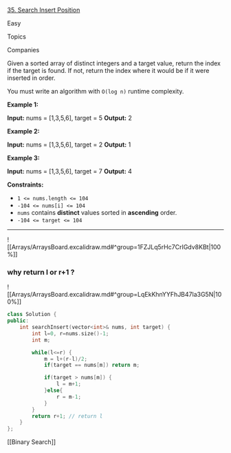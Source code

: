 [35. Search Insert Position](https://leetcode.com/problems/search-insert-position/)

Easy

Topics

Companies

Given a sorted array of distinct integers and a target value, return the index if the target is found. If not, return the index where it would be if it were inserted in order.

You must write an algorithm with `O(log n)` runtime complexity.

**Example 1:**

**Input:** nums = [1,3,5,6], target = 5
**Output:** 2

**Example 2:**

**Input:** nums = [1,3,5,6], target = 2
**Output:** 1

**Example 3:**

**Input:** nums = [1,3,5,6], target = 7
**Output:** 4

**Constraints:**

- `1 <= nums.length <= 104`
- `-104 <= nums[i] <= 104`
- `nums` contains **distinct** values sorted in **ascending** order.
- `-104 <= target <= 104`
---


![[Arrays/ArraysBoard.excalidraw.md#^group=1FZJLq5rHc7CrIGdv8KBt|100%]]

### why return l or r+1 ? 
![[Arrays/ArraysBoard.excalidraw.md#^group=LqEkKhnYYFhJB47la3G5N|100%]]



```cpp
class Solution {
public:
    int searchInsert(vector<int>& nums, int target) {
        int l=0, r=nums.size()-1;
        int m;

        while(l<=r) {
            m = l+(r-l)/2;
            if(target == nums[m]) return m;

            if(target > nums[m]) {
                l = m+1;
            }else{
                r = m-1;
            }
        }
        return r+1; // return l
    }
};

```


[[Binary Search]]
